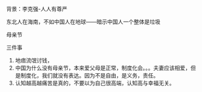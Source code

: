 背景：李克强-人人有尊严

东北人在海南，不如中国人在地球——暗示中国人一个整体是垃圾

母亲节

三件事

1. 地痞流氓讨钱，
2. 中国为什么没有母亲节，本来爱父母是正常，制度化会。。。夫妻应该相爱，但是制度化，我们就没有表达。因为不是自由，是义务，责任。
3. 认知越高越痛苦是真的，不要以为自己很高端，认知高与幸福无关。